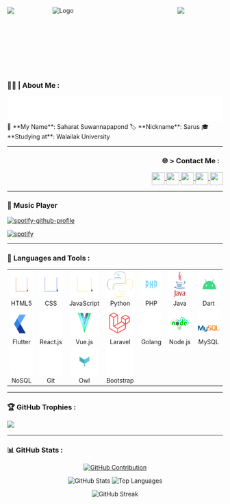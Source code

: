 ![Logo](supun-new.png)
<img align="left" src="https://user-images.githubusercontent.com/65187002/144930161-2f783401-8d27-4fdf-a2f7-cc0ba32f1f1f.gif" width="21%">
<img align="right" src="https://user-images.githubusercontent.com/65187002/144930161-2f783401-8d27-4fdf-a2f7-cc0ba32f1f1f.gif" width="21%">

<br>
<br>
<br>
<br>
<br>
<br>
<br>

### 🧑‍💼 | About Me :

<img src="svg/about_me.svg">

<div align="left">
    👤 **My Name**: Saharat Suwannapapond  
    🏷️ **Nickname**: Sarus  
    🎓 **Studying at**: Walailak University  
</div>

<hr>

<h3 align="right"> 🌐 > Contact Me : &nbsp;</h3>
<div align="right"> 
    <a href="https://facebook.com/saharat.suwannapapond.7" target="blank">
        <img align="center" src="https://upload.wikimedia.org/wikipedia/commons/6/6c/Facebook_Logo_2023.png" height="30" width="30" />
    </a>
    <a href="https://instagram.com/sr_sarus" target="blank">
        <img align="center" src="https://upload.wikimedia.org/wikipedia/commons/thumb/a/a5/Instagram_icon.png/2048px-Instagram_icon.png"  height="30" width="30" />
    </a>
    <a href="https://x.com/suwannapapond" target="blank">
        <img align="center" src="https://freepnglogo.com/images/all_img/1691832581twitter-x-icon-png.png"  height="30" width="30" />
    </a>
    <a href="https://linkedin.com/in/saharat-sarus/" target="blank">
        <img align="center" src="https://cdn1.iconfinder.com/data/icons/logotypes/32/circle-linkedin-512.png" height="30" width="30" />
    </a>
    <a href="https://discord.gg/sss" target="blank">
        <img align="center" src="https://static-00.iconduck.com/assets.00/discord-icon-2048x2048-o5mluhz2.png" height="30" width="30" />
    </a>
</div>

<hr>

### 🎵 Music Player
[![spotify-github-profile](https://spotify-github-profile.kittinan.vercel.app/api/view?uid=3162bevrpy6bzu2uy5e2tw6jidem&cover_image=true&theme=default&show_offline=false&background_color=121212&interchange=false)](https://open.spotify.com/user/3162bevrpy6bzu2uy5e2tw6jidem)

[![spotify](https://upload.wikimedia.org/wikipedia/commons/thumb/8/84/Spotify_icon.svg/512px-Spotify_icon.svg.png)](https://open.spotify.com/playlist/YOUR_PLAYLIST_ID)


---

### :memo: Languages and Tools :

<table align="center">
   <tr>
      <td align="center" width="96"><a href="https://www.w3schools.com/html/"><img src="icon/html-icon.svg" alt="icon" width="65" height="65" /></a>
         <br>HTML5
      </td>
      <td align="center" width="96"><a href="https://www.w3schools.com/css/"><img src="icon/css-icon.svg" alt="icon" width="65" height="65" /></a>
         <br>CSS
      </td>
      <td align="center" width="96"><a href="https://www.w3schools.com/js/"><img src="icon/js-icon.svg" alt="icon" width="65" height="65" /></a>
         <br>JavaScript
      </td>
      <td align="center" width="96"><a href="https://www.python.org/"><img src="icon/python-icon.svg" alt="icon" width="65" height="65" /></a>
         <br>Python
      </td>
      <td align="center" width="96"><a href="https://www.w3schools.com/php/"><img src="icon/php1.gif" alt="icon" width="65" height="65" /></a>
         <br>PHP
      </td>
      <td align="center" width="96"><a href="https://www.java.com/en/"><img src="icon/java1.gif" alt="icon" width="65" height="65" /></a>
         <br>Java
      </td>
      <td align="center" width="96"><a href="https://dart.dev/"><img src="icon/dart_android.gif" alt="icon" width="65" height="65" /></a>
         <br>Dart
      </td>
   </tr>
   <tr>
      <td align="center" width="96"><a href="https://flutter.dev/"><img src="icon/flutter.gif" alt="icon" width="65" height="65" /></a>
         <br>Flutter
      </td>
      <td align="center" width="96"><a href="https://react.dev/"><img src="icon/react.gif" alt="icon" width="65" height="65" /></a>
         <br>React.js
      </td>
      <td align="center" width="96"><a href="https://vuejs.org/"><img src="icon/vue.gif" alt="icon" width="65" height="65" /></a>
         <br>Vue.js
      </td>
      <td align="center" width="96"><a href="https://laravel.com/"><img src="icon/laravel.gif" alt="icon" width="65" height="65" /></a>
         <br>Laravel
      </td>
      <td align="center" width="96"><a href="https://go.dev/"><img src="icon/go.gif" alt="icon" width="65" height="65" /></a>
         <br>Golang
      </td>
      <td align="center" width="96"><a href="https://nodejs.org/en"><img src="icon/node1.gif" alt="icon" width="65" height="65" /></a>
         <br>Node.js
      </td>
      <td align="center" width="96"><a href="https://www.w3schools.com/sql/"><img src="icon/mysql.gif" alt="icon" width="65" height="65" /></a>
         <br>MySQL
      </td>
   </tr>
   <tr>
      <td align="center" width="96"><a href="https://www.mongodb.com/nosql-explained"><img src="icon/mongodb.gif" alt="icon" width="65" height="65" /></a>
         <br>NoSQL
      </td>
      <td align="center" width="96"><a href="https://git-scm.com/"><img src="icon/git.gif" alt="icon" width="65" height="65" /></a>
         <br>Git
      </td>
      <td align="center" width="96"><a href="https://owlcarousel2.github.io/OwlCarousel2/"><img src="icon/owl.gif" alt="icon" width="65" height="65" /></a>
         <br>Owl
      </td>
      <td align="center" width="96"><a href="https://getbootstrap.com/"><img src="icon/B1.gif" alt="icon" width="65" height="65" /></a>
         <br>Bootstrap
      </td>
   </tr>
</table>

---

### 🏆 GitHub Trophies :

![](https://github-profile-trophy.vercel.app/?username=sarus1997&theme=radical&no-frame=false&no-bg=false&margin-w=4)

---

### 📊 GitHub Stats :

<p align="center">
  <a href="https://github.com/sarus1997">
    <img height="215em" src="https://github-profile-summary-cards.vercel.app/api/cards/profile-details?username=Sarus1997&theme=radical" alt="GitHub Contribution"/>
  </a>
</p>

<p align="center">
  <img height="180em" src="https://github-readme-stats.vercel.app/api?username=sarus1997&theme=dark&hide_border=false&include_all_commits=true&count_private=true" alt="GitHub Stats"/>
  <img height="180em" src="https://github-readme-stats.vercel.app/api/top-langs/?username=sarus1997&theme=dark&hide_border=false&include_all_commits=true&count_private=true&layout=compact" alt="Top Languages"/>
</p>

<p align="center">
  <img height="170em" src="https://github-readme-streak-stats.herokuapp.com/?user=sarus1997&theme=dark&hide_border=false" alt="GitHub Streak"/>
</p>
